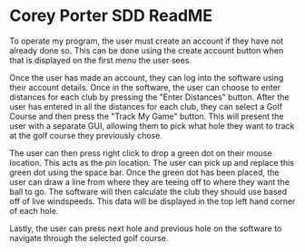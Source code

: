 # Corey Porter SDD ReadME

To operate my program, the user must create an account if they have not already done so. This can be done using the create account button when that is displayed on the first menu the user sees. 

Once the user has made an account, they can log into the software using their account details. Once in the software, the user can choose to enter distances for each club by pressing the "Enter Distances" button. 
After the user has entered in all the distances for each club, they can select a Golf Course and then press the "Track My Game" button. This will present the user with a separate GUI, allowing them to pick what hole they want to track at the golf course they previously chose.

The user can then press right click to drop a green dot on their mouse location. This acts as the pin location. The user can pick up and replace this green dot using the space bar. Once the green dot has been placed, the user can draw a line from where they are teeing off to where they want the ball to go. The software will then calculate the club they should use based off of live windspeeds. This data will be displayed in the top left hand corner of each hole. 

Lastly, the user can press next hole and previous hole on the software to navigate through the selected golf course.
